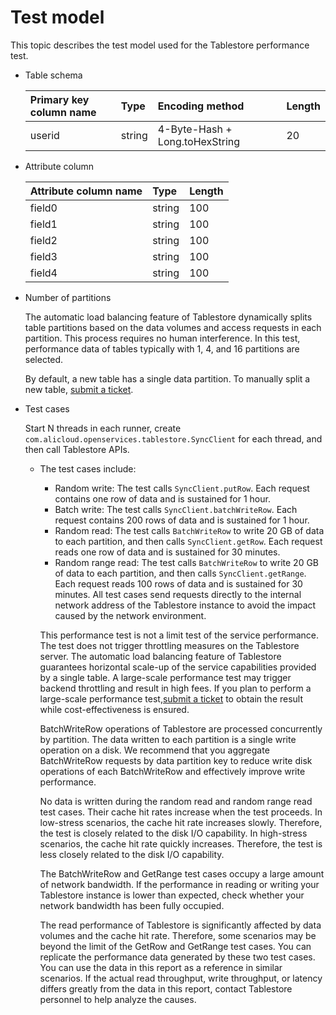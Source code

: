 # Test model

This topic describes the test model used for the Tablestore performance test.

-   Table schema

    |Primary key column name|Type|Encoding method|Length|
    |:----------------------|:---|:--------------|:-----|
    |userid|string|4-Byte-Hash + Long.toHexString|20|

-   Attribute column

    |Attribute column name|Type|Length|
    |:--------------------|:---|:-----|
    |field0|string|100|
    |field1|string|100|
    |field2|string|100|
    |field3|string|100|
    |field4|string|100|

-   Number of partitions

    The automatic load balancing feature of Tablestore dynamically splits table partitions based on the data volumes and access requests in each partition. This process requires no human interference. In this test, performance data of tables typically with 1, 4, and 16 partitions are selected.

    By default, a new table has a single data partition. To manually split a new table, [submit a ticket](https://workorder-intl.console.aliyun.com/#/ticket/createIndex).

-   Test cases

    Start N threads in each runner, create `com.alicloud.openservices.tablestore.SyncClient` for each thread, and then call Tablestore APIs.

    -   The test cases include:

        -   Random write: The test calls `SyncClient.putRow`. Each request contains one row of data and is sustained for 1 hour.
        -   Batch write: The test calls `SyncClient.batchWriteRow`. Each request contains 200 rows of data and is sustained for 1 hour.
        -   Random read: The test calls `BatchWriteRow` to write 20 GB of data to each partition, and then calls `SyncClient.getRow`. Each request reads one row of data and is sustained for 30 minutes.
        -   Random range read: The test calls `BatchWriteRow` to write 20 GB of data to each partition, and then calls `SyncClient.getRange`. Each request reads 100 rows of data and is sustained for 30 minutes.
        All test cases send requests directly to the internal network address of the Tablestore instance to avoid the impact caused by the network environment.

        This performance test is not a limit test of the service performance. The test does not trigger throttling measures on the Tablestore server. The automatic load balancing feature of Tablestore guarantees horizontal scale-up of the service capabilities provided by a single table. A large-scale performance test may trigger backend throttling and result in high fees. If you plan to perform a large-scale performance test,[submit a ticket](https://workorder-intl.console.aliyun.com/#/ticket/createIndex) to obtain the result while cost-effectiveness is ensured.

        BatchWriteRow operations of Tablestore are processed concurrently by partition. The data written to each partition is a single write operation on a disk. We recommend that you aggregate BatchWriteRow requests by data partition key to reduce write disk operations of each BatchWriteRow and effectively improve write performance.

        No data is written during the random read and random range read test cases. Their cache hit rates increase when the test proceeds. In low-stress scenarios, the cache hit rate increases slowly. Therefore, the test is closely related to the disk I/O capability. In high-stress scenarios, the cache hit rate quickly increases. Therefore, the test is less closely related to the disk I/O capability.

        The BatchWriteRow and GetRange test cases occupy a large amount of network bandwidth. If the performance in reading or writing your Tablestore instance is lower than expected, check whether your network bandwidth has been fully occupied.

        The read performance of Tablestore is significantly affected by data volumes and the cache hit rate. Therefore, some scenarios may be beyond the limit of the GetRow and GetRange test cases. You can replicate the performance data generated by these two test cases. You can use the data in this report as a reference in similar scenarios. If the actual read throughput, write throughput, or latency differs greatly from the data in this report, contact Tablestore personnel to help analyze the causes.


